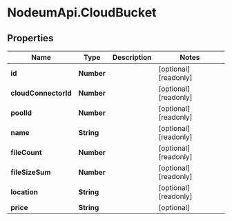 # NodeumApi.CloudBucket

## Properties

Name | Type | Description | Notes
------------ | ------------- | ------------- | -------------
**id** | **Number** |  | [optional] [readonly] 
**cloudConnectorId** | **Number** |  | [optional] [readonly] 
**poolId** | **Number** |  | [optional] [readonly] 
**name** | **String** |  | [optional] [readonly] 
**fileCount** | **Number** |  | [optional] [readonly] 
**fileSizeSum** | **Number** |  | [optional] [readonly] 
**location** | **String** |  | [optional] [readonly] 
**price** | **String** |  | [optional] 


